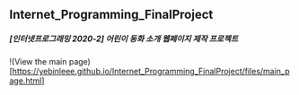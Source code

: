 ## Internet_Programming_FinalProject

##### [인터넷프로그래밍 2020-2] 어린이 동화 소개 웹페이지 제작 프로젝트

!(View the main page)[https://yebinleee.github.io/Internet_Programming_FinalProject/files/main_page.html]
